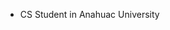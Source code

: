 - CS Student in Anahuac University

<!---
Jandrofdza/Jandrofdza is a ✨ special ✨ repository because its `README.md` (this file) appears on your GitHub profile.
You can click the Preview link to take a look at your changes.
--->
